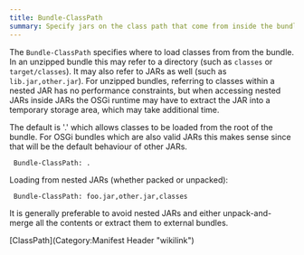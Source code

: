 ```yaml
---
title: Bundle-ClassPath
summary: Specify jars on the class path that come from inside the bundle
---
```


The `Bundle-ClassPath` specifies where to load classes from from the
bundle. In an unzipped bundle this may refer to a directory (such as
`classes` or `target/classes`). It may also refer to JARs as well (such
as `lib.jar,other.jar`). For unzipped bundles, referring to classes
within a nested JAR has no performance constraints, but when accessing
nested JARs inside JARs the OSGi runtime may have to extract the JAR
into a temporary storage area, which may take additional time.

The default is '.' which allows classes to be loaded from the root of
the bundle. For OSGi bundles which are also valid JARs this makes sense
since that will be the default behaviour of other JARs.

` Bundle-ClassPath: .`

Loading from nested JARs (whether packed or unpacked):

` Bundle-ClassPath: foo.jar,other.jar,classes`

It is generally preferable to avoid nested JARs and either
unpack-and-merge all the contents or extract them to external bundles.

[ClassPath](Category:Manifest Header "wikilink")

